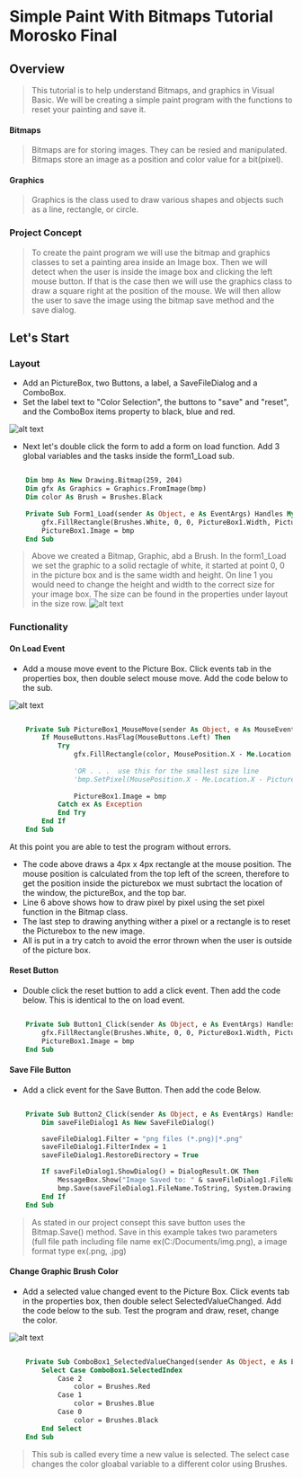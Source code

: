# Simple Paint With Bitmaps Tutorial Morosko Final

## Overview

> This tutorial is to help understand Bitmaps, and graphics in Visual Basic. We will be creating a simple paint program with the functions to reset your painting and save it.

#### Bitmaps

> Bitmaps are for storing images. They can be resied and manipulated. Bitmaps store an image as a position and color value for a bit(pixel).

#### Graphics

> Graphics is the class used to draw various shapes and objects such as a line, rectangle, or circle.

### Project Concept

> To create the paint program we will use the bitmap and graphics classes to set a painting area inside an Image box. Then we will detect when the user is inside the image box and clicking the left mouse button. If that is the case then we will use the graphics class to draw a square right at the position of the mouse. We will then allow the user to save the image using the bitmap save method and the save dialog.

## Let's Start

### Layout

* Add an PictureBox, two Buttons, a label, a SaveFileDialog and a ComboBox.
* Set the label text to "Color Selection", the buttons to "save" and "reset", and the ComboBox items property to black, blue and red.

![alt text][img1]

* Next let's double click the form to add a form on load function. Add 3 global variables and the tasks inside the form1_Load sub.

```vb

    Dim bmp As New Drawing.Bitmap(259, 204)
    Dim gfx As Graphics = Graphics.FromImage(bmp)
    Dim color As Brush = Brushes.Black
    
    Private Sub Form1_Load(sender As Object, e As EventArgs) Handles MyBase.Load
        gfx.FillRectangle(Brushes.White, 0, 0, PictureBox1.Width, PictureBox1.Height)
        PictureBox1.Image = bmp
    End Sub

```

> Above we created a Bitmap, Graphic, abd a Brush. In the form1_Load we set the graphic to a solid rectagle of white, it started at point 0, 0 in the picture box and is the same width and height.
> On line 1 you would need to change the height and width to the correct size for your image box. The size can be found in the properties under layout in the size row.
> ![alt text][img4]

### Functionality

#### On Load Event

* Add a mouse move event to the Picture Box. Click events tab in the properties box, then double select mouse move. Add the code below to the sub.

![alt text][img2]

```vb

    Private Sub PictureBox1_MouseMove(sender As Object, e As MouseEventArgs) Handles PictureBox1.MouseMove
        If MouseButtons.HasFlag(MouseButtons.Left) Then
            Try
                gfx.FillRectangle(color, MousePosition.X - Me.Location.X - PictureBox1.Location.X - 8, MousePosition.Y - Me.Location.Y - PictureBox1.Location.Y - 30, 4, 4)
                
                'OR . . .  use this for the smallest size line
                'bmp.SetPixel(MousePosition.X - Me.Location.X - PictureBox1.Location.X - 8, MousePosition.Y - Me.Location.Y - PictureBox1.Location.Y - 30, Color.Black)
                
                PictureBox1.Image = bmp
            Catch ex As Exception
            End Try
        End If
    End Sub

```

At this point you are able to test the program without errors. 

* The code above draws a 4px x 4px rectangle at the mouse position. The mouse position is calculated from the top left of the screen, therefore to get the position inside the picturebox we must subrtact the location of the window, the pictureBox, and the top bar. 
* Line 6 above shows how to draw pixel by pixel using the set pixel function in the Bitmap class. 
* The last step to drawing anything wither a pixel or a rectangle is to reset the Picturebox to the new image.
* All is put in a try catch to avoid the error thrown when the user is outside of the picture box.

#### Reset Button

* Double click the reset buttion to add a click event. Then add the code below. This is identical to the on load event.

```vb

	Private Sub Button1_Click(sender As Object, e As EventArgs) Handles Button1.Click
		gfx.FillRectangle(Brushes.White, 0, 0, PictureBox1.Width, PictureBox1.Height)
		PictureBox1.Image = bmp
	End Sub

```

#### Save File Button

* Add a click event for the Save Button. Then add the code Below.

```vb

	Private Sub Button2_Click(sender As Object, e As EventArgs) Handles Button2.Click
		Dim saveFileDialog1 As New SaveFileDialog()

		saveFileDialog1.Filter = "png files (*.png)|*.png"
		saveFileDialog1.FilterIndex = 1
		saveFileDialog1.RestoreDirectory = True

		If saveFileDialog1.ShowDialog() = DialogResult.OK Then
			MessageBox.Show("Image Saved to: " & saveFileDialog1.FileName.ToString)
			bmp.Save(saveFileDialog1.FileName.ToString, System.Drawing.Imaging.ImageFormat.Png)
		End If
	End Sub

```

> As stated in our project consept this save button uses the Bitmap.Save() method.
> Save in this example takes two parameters (full file path including file name ex(C:/Documents/img.png), a image format type ex(.png, .jpg)

#### Change Graphic Brush Color

* Add a selected value changed event to the Picture Box. Click events tab in the properties box, then double select SelectedValueChanged. Add the code below to the sub. Test the program and draw, reset, change the color.

![alt text][img3]

```vb

	Private Sub ComboBox1_SelectedValueChanged(sender As Object, e As EventArgs) Handles ComboBox1.SelectedValueChanged
		Select Case ComboBox1.SelectedIndex
			Case 2
				color = Brushes.Red
			Case 1
				color = Brushes.Blue
			Case 0
				color = Brushes.Black
		End Select
	End Sub

```

> This sub is called every time a new value is selected.
> The select case changes the color gloabal variable to a different color using Brushes.

[img1]: img/fimg1.png "Tutorial img 1 shows a visual of above text. Created by Caleb Wagner."
[img2]: img/fimg2.png "Tutorial img 2 shows a visual of above text. Created by Caleb Wagner."
[img3]: img/fimg3.png "Tutorial img 3 shows a visual of above text. Created by Caleb Wagner."
[img4]: img/fimg4.png "Tutorial img 4 shows a visual of above text. Created by Caleb Wagner."

